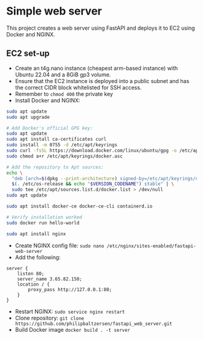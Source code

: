 # Simple web server

This project creates a web server using FastAPI and deploys it to EC2 using Docker and NGINX. 


## EC2 set-up
- Create an t4g.nano instance (cheapest arm-based instance) with Ubuntu 22.04 and a 8GiB gp3 volume.
- Ensure that the EC2 instance is deployed into a public subnet and has the correct CIDR block whitelisted for SSH access.
- Remember to `chmod 400` the private key
- Install Docker and NGINX:

```bash
sudo apt update
sudo apt upgrade

# Add Docker's official GPG key:
sudo apt update
sudo apt install ca-certificates curl
sudo install -m 0755 -d /etc/apt/keyrings
sudo curl -fsSL https://download.docker.com/linux/ubuntu/gpg -o /etc/apt/keyrings/docker.asc
sudo chmod a+r /etc/apt/keyrings/docker.asc

# Add the repository to Apt sources:
echo \
  "deb [arch=$(dpkg --print-architecture) signed-by=/etc/apt/keyrings/docker.asc] https://download.docker.com/linux/ubuntu \
  $(. /etc/os-release && echo "$VERSION_CODENAME") stable" | \
  sudo tee /etc/apt/sources.list.d/docker.list > /dev/null
sudo apt update

sudo apt install docker-ce docker-ce-cli containerd.io

# Verify installation worked
sudo docker run hello-world

sudo apt install nginx
```
- Create NGINX config file: `sudo nano /etc/nginx/sites-enabled/fastapi-web-server`
- Add the following:
```
server {
    listen 80;
    server_name 3.65.82.150;
    location / {
        proxy_pass http://127.0.0.1:80;
    }
}
```
- Restart NGINX: `sudo service nginx restart`
- Clone repository: `git clone https://github.com/philipbaltzersen/fastapi_web_server.git`
- Build Docker image `docker build . -t server`

